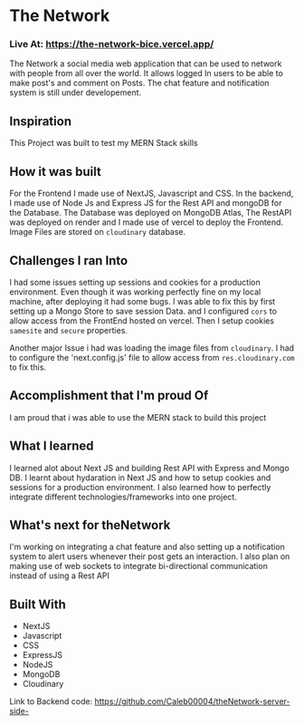 # The Network
### Live At: https://the-network-bice.vercel.app/

The Network a social media web application that can be used to network with people from all over the world. It allows logged In users to be able to make post's and comment on Posts. The chat feature and notification system is still under developement.

## Inspiration
This Project was built to test my MERN Stack skills

## How it was built
For the Frontend I made use of NextJS, Javascript and CSS. In the backend, I made use of Node Js and Express JS for the Rest API and mongoDB for the Database. The Database was deployed on MongoDB Atlas, The RestAPI was deployed on render and I made use of vercel to deploy the Frontend.
Image Files are stored on `cloudinary` database.

## Challenges I ran Into
I had some issues setting up sessions and cookies for a production environment. Even though it was working perfectly fine on my local machine, after deploying it had some bugs. I was able to fix this by first setting up a Mongo Store to save session Data. and I configured `cors` to allow access from the FrontEnd hosted on vercel. Then I setup cookies `samesite` and `secure` properties.

Another major Issue i had was loading the image files from `cloudinary`. I had to configure the 'next.config.js' file to allow access from `res.cloudinary.com` to fix this.

## Accomplishment that I'm proud Of
I am proud that i was able to use the MERN stack to build this project 

## What I learned
I learned alot about Next JS and building Rest API with Express and Mongo DB. I learnt about hydaration in Next JS and how to setup cookies and sessions for a production environment. I also learned how to perfectly integrate different technologies/frameworks into one project.

## What's next for theNetwork
I'm working on integrating a chat feature and also setting up a notification system to alert users whenever their post gets an interaction.
I also plan on making use of web sockets to integrate bi-directional communication instead of using a Rest API

## Built With
- NextJS
- Javascript
- CSS
- ExpressJS
- NodeJS
- MongoDB
- Cloudinary

Link to Backend code: https://github.com/Caleb00004/theNetwork-server-side-
